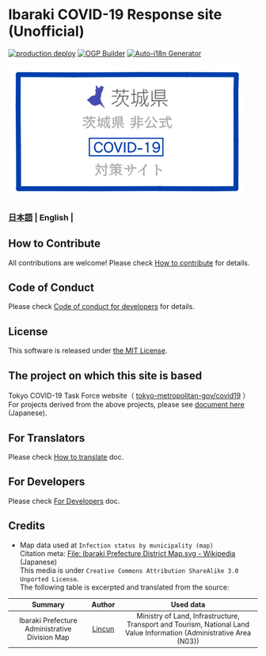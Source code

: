 # Ibaraki COVID-19 Response site (Unofficial)

[![production deploy](https://github.com/a01sa01to/covid19-ibaraki/workflows/production%20deploy/badge.svg?branch=master)](https://github.com/a01sa01to/covid19-ibaraki/actions?query=workflow%3A%22production+deploy%22)
[![OGP Builder](https://github.com/a01sa01to/covid19-ibaraki/workflows/OGP%20Builder/badge.svg?branch=master)](https://github.com/a01sa01to/covid19-ibaraki/actions?query=workflow%3A%22OGP+Builder%22)
[![Auto-i18n Generator](https://github.com/a01sa01to/covid19-ibaraki/workflows/Auto-i18n%20Generator/badge.svg?branch=development)](https://github.com/a01sa01to/covid19-ibaraki/actions?query=workflow%3A%22Auto-i18n+Generator%22)

[![Ibaraki COVID-19 Response site](/static/ss.png)](https://ibaraki.stopcovid19.jp/)

### [日本語](./../../README.md) | English |

## How to Contribute

All contributions are welcome!
Please check [How to contribute](./CONTRIBUTING.md) for details.

## Code of Conduct

Please check [Code of conduct for developers](./CODE_OF_CONDUCT.md) for details.

## License

This software is released under [the MIT License](./../../LICENSE.txt).

## The project on which this site is based

Tokyo COVID-19 Task Force website（ [tokyo-metropolitan-gov/covid19](https://github.com/tokyo-metropolitan-gov/covid19) ）<br>
For projects derived from the above projects, please see [document here](./../../FORKED_SITES.md) (Japanese).

## For Translators

Please check [How to translate](./../../TRANSLATION.md) doc.

## For Developers

Please check [For Developers](./FOR_DEVELOPERS.md) doc.

## Credits

- Map data used at `Infection status by municipality (map)`<br>Citation meta: [File: Ibaraki Prefecture District Map.svg - Wikipedia](https://ja.wikipedia.org/wiki/%E3%83%95%E3%82%A1%E3%82%A4%E3%83%AB:%E8%8C%A8%E5%9F%8E%E7%9C%8C%E5%9C%B0%E5%9F%9F%E5%8C%BA%E5%88%86%E5%9B%B3.svg) (Japanese)<br>This media is under `Creative Commons Attribution ShareAlike 3.0 Unported License`.<br>The following table is excerpted and translated from the source:

|                    Summary                     |                                   Author                                   |                                                      Used data                                                       |
| :--------------------------------------------: | :------------------------------------------------------------------------: | :------------------------------------------------------------------------------------------------------------------: |
| Ibaraki Prefecture Administrative Division Map | [Lincun](https://ja.wikipedia.org/wiki/%E5%88%A9%E7%94%A8%E8%80%85:Lincun) | Ministry of Land, Infrastructure, Transport and Tourism, National Land Value Information (Administrative Area (N03)) |

